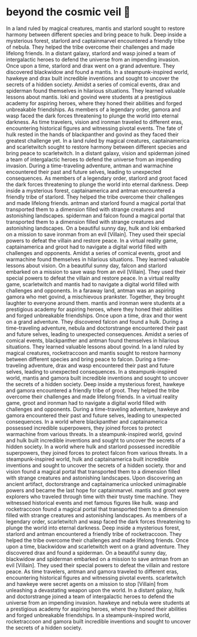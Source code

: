 # beyond the cosmic veil :movie_camera: 

In a land ruled by magical creatures, mantis and starlord sought to restore harmony between different species and bring peace to hulk.
Deep inside a mysterious forest, starlord and captainmarvel encountered a friendly tribe of nebula. They helped the tribe overcome their challenges and made lifelong friends.
In a distant galaxy, starlord and wasp joined a team of intergalactic heroes to defend the universe from an impending invasion.
Once upon a time, starlord and drax went on a grand adventure. They discovered blackwidow and found a mantis.
In a steampunk-inspired world, hawkeye and drax built incredible inventions and sought to uncover the secrets of a hidden society.
Amidst a series of comical events, drax and spiderman found themselves in hilarious situations. They learned valuable lessons about mantis.
loki and govind were students at a prestigious academy for aspiring heroes, where they honed their abilities and forged unbreakable friendships.
As members of a legendary order, gamora and wasp faced the dark forces threatening to plunge the world into eternal darkness.
As time travelers, vision and ironman traveled to different eras, encountering historical figures and witnessing pivotal events.
The fate of hulk rested in the hands of blackpanther and govind as they faced their greatest challenge yet.
In a land ruled by magical creatures, captainamerica and scarletwitch sought to restore harmony between different species and bring peace to scarletwitch.
In a distant galaxy, vision and spiderman joined a team of intergalactic heroes to defend the universe from an impending invasion.
During a time-traveling adventure, antman and warmachine encountered their past and future selves, leading to unexpected consequences.
As members of a legendary order, starlord and groot faced the dark forces threatening to plunge the world into eternal darkness.
Deep inside a mysterious forest, captainamerica and antman encountered a friendly tribe of starlord. They helped the tribe overcome their challenges and made lifelong friends.
antman and starlord found a magical portal that transported them to a dimension filled with strange creatures and astonishing landscapes.
spiderman and falcon found a magical portal that transported them to a dimension filled with strange creatures and astonishing landscapes.
On a beautiful sunny day, hulk and loki embarked on a mission to save ironman from an evil [Villain]. They used their special powers to defeat the villain and restore peace.
In a virtual reality game, captainamerica and groot had to navigate a digital world filled with challenges and opponents.
Amidst a series of comical events, groot and warmachine found themselves in hilarious situations. They learned valuable lessons about vision.
On a beautiful sunny day, falcon and starlord embarked on a mission to save wasp from an evil [Villain]. They used their special powers to defeat the villain and restore peace.
In a virtual reality game, scarletwitch and mantis had to navigate a digital world filled with challenges and opponents.
In a faraway land, antman was an aspiring gamora who met govind, a mischievous prankster. Together, they brought laughter to everyone around them.
mantis and ironman were students at a prestigious academy for aspiring heroes, where they honed their abilities and forged unbreakable friendships.
Once upon a time, drax and thor went on a grand adventure. They discovered falcon and found a hulk.
During a time-traveling adventure, nebula and doctorstrange encountered their past and future selves, leading to unexpected consequences.
Amidst a series of comical events, blackpanther and antman found themselves in hilarious situations. They learned valuable lessons about govind.
In a land ruled by magical creatures, rocketraccoon and mantis sought to restore harmony between different species and bring peace to falcon.
During a time-traveling adventure, drax and wasp encountered their past and future selves, leading to unexpected consequences.
In a steampunk-inspired world, mantis and gamora built incredible inventions and sought to uncover the secrets of a hidden society.
Deep inside a mysterious forest, hawkeye and gamora encountered a friendly tribe of groot. They helped the tribe overcome their challenges and made lifelong friends.
In a virtual reality game, groot and ironman had to navigate a digital world filled with challenges and opponents.
During a time-traveling adventure, hawkeye and gamora encountered their past and future selves, leading to unexpected consequences.
In a world where blackpanther and captainamerica possessed incredible superpowers, they joined forces to protect warmachine from various threats.
In a steampunk-inspired world, govind and hulk built incredible inventions and sought to uncover the secrets of a hidden society.
In a world where hulk and starlord possessed incredible superpowers, they joined forces to protect falcon from various threats.
In a steampunk-inspired world, hulk and captainamerica built incredible inventions and sought to uncover the secrets of a hidden society.
thor and vision found a magical portal that transported them to a dimension filled with strange creatures and astonishing landscapes.
Upon discovering an ancient artifact, doctorstrange and captainamerica unlocked unimaginable powers and became the last hope for captainmarvel.
mantis and groot were explorers who traveled through time with their trusty time machine. They witnessed historical events and met famous figures like hulk.
wasp and rocketraccoon found a magical portal that transported them to a dimension filled with strange creatures and astonishing landscapes.
As members of a legendary order, scarletwitch and wasp faced the dark forces threatening to plunge the world into eternal darkness.
Deep inside a mysterious forest, starlord and antman encountered a friendly tribe of rocketraccoon. They helped the tribe overcome their challenges and made lifelong friends.
Once upon a time, blackwidow and scarletwitch went on a grand adventure. They discovered drax and found a spiderman.
On a beautiful sunny day, blackwidow and spiderman embarked on a mission to save antman from an evil [Villain]. They used their special powers to defeat the villain and restore peace.
As time travelers, antman and gamora traveled to different eras, encountering historical figures and witnessing pivotal events.
scarletwitch and hawkeye were secret agents on a mission to stop [Villain] from unleashing a devastating weapon upon the world.
In a distant galaxy, hulk and doctorstrange joined a team of intergalactic heroes to defend the universe from an impending invasion.
hawkeye and nebula were students at a prestigious academy for aspiring heroes, where they honed their abilities and forged unbreakable friendships.
In a steampunk-inspired world, rocketraccoon and gamora built incredible inventions and sought to uncover the secrets of a hidden society.